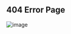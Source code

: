 ## 404 Error Page
![image](https://user-images.githubusercontent.com/62868878/121042388-4387d600-c7d1-11eb-93bd-39deb9d38a1d.png)
